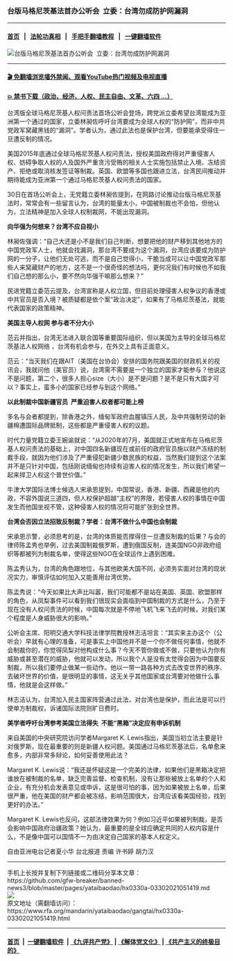 ### 台版马格尼茨基法首办公听会  立委：台湾勿成防护网漏洞
------------------------

#### [首页](https://github.com/gfw-breaker/banned-news3/blob/master/README.md) &nbsp;&nbsp;|&nbsp;&nbsp; [法轮功真相](https://github.com/begood0513/basic/blob/master/README.md)  &nbsp;&nbsp;|&nbsp;&nbsp; [手把手翻墙教程](https://github.com/gfw-breaker/guides/wiki)  &nbsp;&nbsp;|&nbsp;&nbsp; [一键翻墙软件](https://github.com/gfw-breaker/nogfw/blob/master/README.md)  



<div id="headerimg">
 <img alt="台版马格尼茨基法首办公听会  立委：台湾勿成防护网漏洞" src="https://www.rfa.org/mandarin/yataibaodao/gangtai/hx0330a-03302021051419.html/@@images/9fd217ac-b3fb-4a4b-b22a-00f899057a3f.jpeg" title="台版马格尼茨基法首办公听会  立委：台湾勿成防护网漏洞"/>
 <span class="lead_image_caption">
 </span>
 <!-- zoomattribute -->
</div>

<hr/>


#### [ 🎬  免翻墙浏览墙外禁闻、观看YouTube热门视频及电视直播](https://github.com/gfw-breaker/HelloWorld)

#### [ 💥  禁书下载（政治、经济、人权、民主自由、文革、六四 ...）](https://github.com/gfw-breaker/books/blob/master/README.md)

<div id="storytext">
 <p class="p1">
  台湾版全球马格尼茨基人权问责法首场公听会登场，跨党派立委希望台湾能成为亚洲第一个通过的国家，立委林昶佐呼吁台湾要成为全球人权的“防护网”，而非中共党政军窝藏黑钱的“漏洞”。学者认为，通过此法也是保护台湾，但要能承受得住一旦遭反制的情况。
 </p>
 <p class="p1">
  美国2015年底通过全球马格尼茨基人权问责法，授权美国政府得对严重侵害人权、妨碍争取人权的人及国外严重贪污受贿的相关人士实施包括禁止入境、冻结资产、拒绝或取消核发签证等制裁。英国、欧盟等多国也跟进立法，台湾民间推动并期待能成为亚洲第一个通过马格尼茨基人权问责法的国家。
 </p>
 <p class="p1">
  30日在首场公听会上，无党籍立委林昶佐提到，在网路讨论推动台版马格尼茨基法时，常常会有一些留言认为，台湾的能量太小，中国被制裁也不会怕，但他认为，立法精神是加入全球人权制裁网，不能出现漏洞。
 </p>
 <p class="p1">
  <strong>
   向华强为何想来？台湾不应自视小
  </strong>
 </p>
 <p class="p1">
  林昶佐强调：“自己大还是小不是我们自己判断，想要把他的财产移到其他地方的中国党政军人士，他就会找漏洞，那台湾不要成为这个漏洞，台湾应该要成为防护网的一分子，让他们无处可逃，而不是自己觉得小，干脆当成可以让中国党政军那些人来窝藏财产的地方，这不是一个很奇怪的想法吗，更何况我们有时候也不如我们自己想的那么小，要不然向华强干嘛那么想来？”
 </p>
 <p class="p1">
  民进党籍立委范云提及，台湾宣称是人权立国，但目前处理侵害人权争议的香港或中共官员是否入境？被质疑都是依个案“政治决定”，如果有了马格尼茨基法，就能代表国家的政策精神。
 </p>
 <p class="p1">
  <strong>
   美国主导人权网 参与者不分大小
  </strong>
 </p>
 <p class="p1">
  范云并指出，台湾无法进入联合国等重要国际组织，但以美国为主导的全球马格尼茨基法人权网络 ，台湾有机会参与，在外交上具有正面意义。
 </p>
 <p class="p1">
  范云：“当天我们在跟AIT（美国在台协会）安排的国务院跟美国的财政机关的视讯会，我就问他（美官员）说，台湾需不需要是一个独立的国家才能参与？他说这不是问题，第二个，很多人担心size（大小）是不是问题？是不是只有大国才可以？事实上，蛮多小的国家已经参与到这个网络。”
 </p>
 <p class="p1">
  <strong>
   以此制裁中国新疆官员  严重迫害人权者都可能上榜
  </strong>
 </p>
 <p class="p1">
  多名与会者都提到，除香港之外，缅甸军政府血腥镇压人民，及中共强制劳动的新疆棉遭国际品牌抵制，这些都是严重侵害人权的议题。
 </p>
 <p class="p1">
  时代力量党籍立委王婉谕就说：“从2020年的7月，美国就正式地宣布在马格尼茨基人权问责法的基础上，对中国四名新疆现在或前任的政府官员施以财产冻结的制裁手段，就因为他们涉及了严重侵犯新疆少数民族的权益，当然我们提到这个法案并不是只针对中国，包括刚说缅甸也持续有迫害人权的情况发生，所以我们希望一起来捍卫人权这个普世价值。”
 </p>
 <p class="p1">
  牛津大学国际法博士候选人宋承恩提到，中国常说，香港、新疆、西藏是他的内政，不容外国说三道四，但人权保护超越“主权”的界限，若侵害人权的事情在中国发生而他国坐视不管，这种侵害人权的情况将可能扩张到全世界。
 </p>
 <p class="p1">
  <strong>
   台湾会否因立法招致反制裁？学者：台湾不做什么中国也会制裁
  </strong>
 </p>
 <p class="p1">
  宋承恩示警，必须思考的是，台湾的体质能否撑得住一旦遭反制裁的后果？与会的律师陈孟秀也举例，过去美国制裁俄罗斯，遭到俄国反制，连美国NGO非政府组织等都被列为制裁名单，使得这些NGO在全球运作上遇到困难。
 </p>
 <p class="p1">
  陈孟秀认为，台湾的角色跟地位，与其他欧美大国不同，必须务实面对台湾的现状况实力，审慎评估如何加入又能善用台湾优势。
 </p>
 <p class="p1">
  陈孟秀说：“今天如果比大声比叫嚣，我们可能都不是站在美国、英国、欧盟那样的角色，从凤梨事件可以看到我们很现实会面临到中国制裁的方式是什么，乃至于现在没有人权问责法的时候，中国每次就是不停地飞机飞来飞去的时候，对我们某个程度是人身威胁很大的影响。”
 </p>
 <p class="p1">
  公听会主席、阳明交通大学科技法律学院教授林志洁坦言：“其实来主办这个（公听会）早就有心理的准备，可是事实上中国他并不是一个你不做任何事情，他就不会制裁你的，你觉得凤梨对他构成什么事？今天不管你做或不做，只要他认为你有威胁或甚至潜在的威胁，他就可以发动，所以我个人是没有太觉得会因为中国要反制裁，所以我们要停止做某一些动作。他以一带一路各种方式去改变世界的秩序、去破坏世界的价值，是很明显的事情，这无关乎其他国家或台湾要对他做什么事情，他就是会这样做。”
 </p>
 <p class="p1">
  林志洁认为，台湾加入民主国家阵营通过此法，对台湾也是保护，而此法是可以行使单方制裁权，诉诸国际法院则旷日费时。
 </p>
 <p class="p1">
  <strong>
   美学者呼吁台湾参考美国立法得失  不能“黑箱”决定应有申诉机制
  </strong>
 </p>
 <p class="p1">
  来自美国的中央研究院访问学者Margaret K. Lewis指出，美国当初立法主要是针对俄罗斯，现在最重要的则是新疆人权问题。美国通过马格尼茨基法后，名单愈来愈多，内部非常多辩论，如何妥善使用此法？
 </p>
 <p class="p1">
  Margaret K. Lewis说：“我还是怀疑这是一个完美的法律，如果他们是黑箱决定把谁放在被制裁的名单，缺乏完善监督、检查机制，没有让那些被放上名单的个人和企业，有充分机会发表意见或申诉，这是很可怕的事，因为如果被放上名单，后果很严重，他在美国的财产都会被冻结，影响范围很大，台湾应该看美国经验，找到更好的办法。”
 </p>
 <p class="p1">
  Margaret K. Lewis也反问，这部法律效果为何？例如习近平如果被列制裁，是否会影响中国政府治疆政策？她认为，最重要的是全球应确定共同的人权内容是什么，不是像中国可以国情不一为由决定自己国家的基本人权定义。
 </p>
 <p class="p2">
 </p>
 <p class="p1">
  自由亚洲电台记者夏小华 台北报道 责编 许书婷 胡力汉
 </p>
 <p class="p2">
 </p>
</div>

<hr/>
手机上长按并复制下列链接或二维码分享本文章：<br/>
https://github.com/gfw-breaker/banned-news3/blob/master/pages/yataibaodao/hx0330a-03302021051419.md <br/>
<a href='https://github.com/gfw-breaker/banned-news3/blob/master/pages/yataibaodao/hx0330a-03302021051419.md'><img src='https://github.com/gfw-breaker/banned-news3/blob/master/pages/yataibaodao/hx0330a-03302021051419.md.png'/></a> <br/>
原文地址（需翻墙访问）：https://www.rfa.org/mandarin/yataibaodao/gangtai/hx0330a-03302021051419.html


------------------------
#### [首页](https://github.com/gfw-breaker/banned-news3/blob/master/README.md) &nbsp;|&nbsp; [一键翻墙软件](https://github.com/gfw-breaker/nogfw/blob/master/README.md) &nbsp;| [《九评共产党》](https://github.com/gfw-breaker/9ping.md/blob/master/README.md#九评之一评共产党是什么) | [《解体党文化》](https://github.com/gfw-breaker/jtdwh.md/blob/master/README.md) | [《共产主义的终极目的》](https://github.com/gfw-breaker/gczydzjmd.md/blob/master/README.md)


<img src='http://gfw-breaker.win/banned-news3/pages/yataibaodao/hx0330a-03302021051419.md' width='0px' height='0px'/>